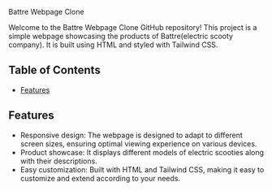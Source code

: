 Battre Webpage Clone

Welcome to the Battre Webpage Clone GitHub repository! This project is a simple webpage showcasing the products of Battre(electric scooty company). It is built using HTML and styled with Tailwind CSS.

## Table of Contents

- [Features](#features)

## Features

- Responsive design: The webpage is designed to adapt to different screen sizes, ensuring optimal viewing experience on various devices.
- Product showcase: It displays different models of electric scooties along with their descriptions.
- Easy customization: Built with HTML and Tailwind CSS, making it easy to customize and extend according to your needs.
